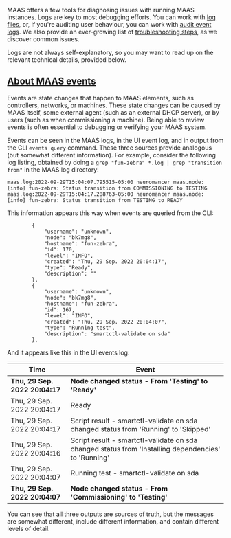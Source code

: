<!-- "How to diagnose issues" -->
MAAS offers a few tools for diagnosing issues with running MAAS instances.  Logs are key to most debugging efforts.  You can work with [log files](/t/how-to-work-with-log-files/5240), or, if you're auditing user behaviour, you can work with [audit event logs](/t/how-to-work-with-audit-event-logs/5987).  We also provide an ever-growing list of [troubleshooting steps](/t/how-to-troubleshoot-maas/5333), as we discover common issues.

Logs are not always self-explanatory, so you may want to read up on the relevant technical details, provided below.

<a href="#heading--About-MAAS-events"><h2 id="heading--About-MAAS-events">About MAAS events</h2></a>

Events are state changes that happen to MAAS elements, such as controllers, networks, or machines.  These state changes can be caused by MAAS itself, some external agent (such as an external DHCP server), or by users (such as when commissioning a machine).  Being able to review events is often essential to debugging or verifying your MAAS system.

Events can be seen in the MAAS logs, in the UI event log, and in output from the CLI `events query` command.  These three sources provide analogous (but somewhat different information). For example, consider the following log listing, obtained by doing a `grep "fun-zebra" *.log | grep "transition from"` in the MAAS log directory:

```nohighlight
maas.log:2022-09-29T15:04:07.795515-05:00 neuromancer maas.node: [info] fun-zebra: Status transition from COMMISSIONING to TESTING
maas.log:2022-09-29T15:04:17.288763-05:00 neuromancer maas.node: [info] fun-zebra: Status transition from TESTING to READY
```

This information appears this way when events are queried from the CLI:

```nohighlight
        {
            "username": "unknown",
            "node": "bk7mg8",
            "hostname": "fun-zebra",
            "id": 170,
            "level": "INFO",
            "created": "Thu, 29 Sep. 2022 20:04:17",
            "type": "Ready",
            "description": ""
        },
        {
            "username": "unknown",
            "node": "bk7mg8",
            "hostname": "fun-zebra",
            "id": 167,
            "level": "INFO",
            "created": "Thu, 29 Sep. 2022 20:04:07",
            "type": "Running test",
            "description": "smartctl-validate on sda"
        },
```

And it appears like this in the UI events log:

| Time	| Event |
|---|---|
|**Thu, 29 Sep. 2022 20:04:17**	|**Node changed status - From 'Testing' to 'Ready'** |
|Thu, 29 Sep. 2022 20:04:17	|Ready |
|Thu, 29 Sep. 2022 20:04:17	|Script result - smartctl-validate on sda changed status from 'Running' to 'Skipped' |
|Thu, 29 Sep. 2022 20:04:16	|Script result - smartctl-validate on sda changed status from 'Installing dependencies' to 'Running' |
|Thu, 29 Sep. 2022 20:04:07	|Running test - smartctl-validate on sda |
|**Thu, 29 Sep. 2022 20:04:07**	|**Node changed status - From 'Commissioning' to 'Testing'** |

You can see that all three outputs are sources of truth, but the messages are somewhat different, include different information, and contain different levels of detail.

